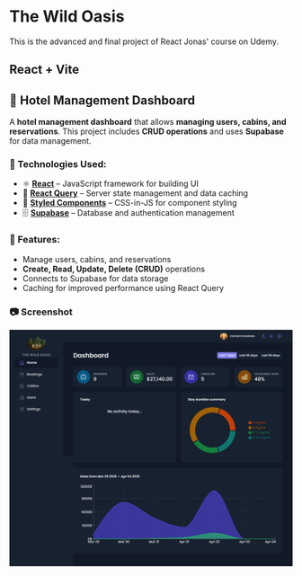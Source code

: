 # The Wild Oasis

This is the advanced and final project of React Jonas' course on Udemy.

## React + Vite

## 🏨 Hotel Management Dashboard

A **hotel management dashboard** that allows **managing users, cabins, and reservations**. This project includes **CRUD operations** and uses **Supabase** for data management.

### 🚀 Technologies Used:

- ⚛ [**React**](https://react.dev/) – JavaScript framework for building UI
- 🔄 [**React Query**](https://tanstack.com/query/latest) – Server state management and data caching
- 💅 [**Styled Components**](https://styled-components.com/) – CSS-in-JS for component styling
- 🗄 [**Supabase**](https://supabase.com/) – Database and authentication management

### 📌 Features:

- Manage users, cabins, and reservations
- **Create, Read, Update, Delete (CRUD)** operations
- Connects to Supabase for data storage
- Caching for improved performance using React Query

### 📷 Screenshot

![Dashboard Screenshot](./screenshot.png)


